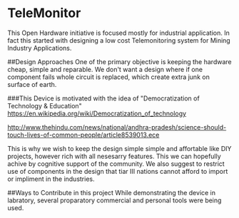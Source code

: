 # TeleMonitor
This Open Hardware initiative is focused mostly for industrial application. In fact this started with designing a low cost Telemonitoring system for Mining Industry Applications.

##Design Approaches
One of the primary objective is keeping the hardware cheap, simple and reparable. We don't want a design where if one component fails whole circuit is replaced, which create extra junk on surface of earth.

###This Device is motivated with the idea of "Democratization of Technology & Education"
<https://en.wikipedia.org/wiki/Democratization_of_technology>

<http://www.thehindu.com/news/national/andhra-pradesh/science-should-touch-lives-of-common-people/article8539013.ece>

This is why we wish to keep the design simple simple and affortable like DIY projects, however rich with all nesesarry features. This we can hopefully achive by cognitive support of the community. We also suggest to restrict use of components in the design that tiar III nations cannot afford to import or impliment in the industries. 

##Ways to Contribute in this project
While demonstrating the device in labratory, several proparatory commercial and personal tools were being used. 
